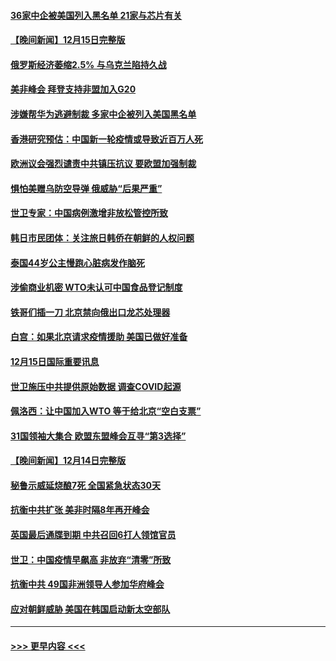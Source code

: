 #### [36家中企被美国列入黑名单 21家与芯片有关](../pages/prog202/a103599494.md?t=12161850) 
#### [【晚间新闻】12月15日完整版](../pages/prog202/a103599315.md?t=12161850) 
#### [俄罗斯经济萎缩2.5% 与乌克兰陷持久战](../pages/prog202/a103599181.md?t=12161850) 
#### [美非峰会 拜登支持非盟加入G20](../pages/prog202/a103599183.md?t=12161850) 
#### [涉嫌帮华为逃避制裁 多家中企被列入美国黑名单](../pages/prog202/a103599086.md?t=12161850) 
#### [香港研究预估：中国新一轮疫情或导致近百万人死](../pages/prog202/a103599074.md?t=12161850) 
#### [欧洲议会强烈谴责中共镇压抗议 要欧盟加强制裁](../pages/prog202/a103598914.md?t=12161850) 
#### [惧怕美赠乌防空导弹 俄威胁“后果严重”](../pages/prog202/a103599063.md?t=12161850) 
#### [世卫专家：中国病例激增非放松管控所致](../pages/prog202/a103598973.md?t=12161850) 
#### [韩日市民团体：关注旅日韩侨在朝鲜的人权问题](../pages/prog202/a103598980.md?t=12161850) 
#### [泰国44岁公主慢跑心脏病发作脑死](../pages/prog202/a103598900.md?t=12161850) 
#### [涉偷商业机密 WTO未认可中国食品登记制度](../pages/prog202/a103598828.md?t=12161850) 
#### [铁哥们插一刀 北京禁向俄出口龙芯处理器](../pages/prog202/a103598709.md?t=12161850) 
#### [白宫：如果北京请求疫情援助 美国已做好准备](../pages/prog202/a103598705.md?t=12161850) 
#### [12月15日国际重要讯息](../pages/prog202/a103598729.md?t=12161850) 
#### [世卫施压中共提供原始数据 调查COVID起源](../pages/prog202/a103598714.md?t=12161850) 
#### [佩洛西：让中国加入WTO 等于给北京“空白支票”](../pages/prog202/a103598688.md?t=12161850) 
#### [31国领袖大集合 欧盟东盟峰会互寻“第3选择”](../pages/prog202/a103598593.md?t=12161850) 
#### [【晚间新闻】12月14日完整版](../pages/prog202/a103598465.md?t=12161850) 
#### [秘鲁示威延烧酿7死 全国紧急状态30天](../pages/prog202/a103598548.md?t=12161850) 
#### [抗衡中共扩张 美非时隔8年再开峰会](../pages/prog202/a103598333.md?t=12161850) 
#### [英国最后通牒到期 中共召回6打人领馆官员](../pages/prog202/a103598341.md?t=12161850) 
#### [世卫：中国疫情早飙高 非放弃“清零”所致](../pages/prog202/a103598107.md?t=12161850) 
#### [抗衡中共 49国非洲领导人参加华府峰会](../pages/prog202/a103598114.md?t=12161850) 
#### [应对朝鲜威胁 美国在韩国启动新太空部队](../pages/prog202/a103598119.md?t=12161850) 

----
#### [ >>> 更早内容 <<< ](../indexes/prog202-earlier.md)
